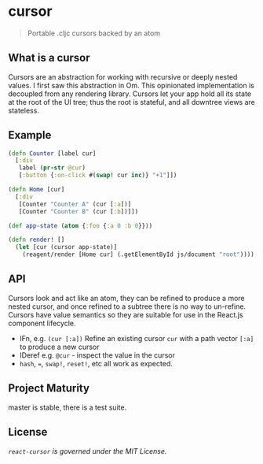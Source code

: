 cursor
===============

> Portable .cljc cursors backed by an atom

## What is a cursor

Cursors are an abstraction for working with recursive or deeply nested values. I first saw this abstraction in Om. This 
 opinionated implementation is decoupled from any rendering library. Cursors let your app hold all its state at the root 
 of the UI tree; thus the root is stateful, and all downtree views are stateless.
 
## Example
 
```clojure
(defn Counter [label cur]
  [:div
   label (pr-str @cur)
   [:button {:on-click #(swap! cur inc)} "+1"]])

(defn Home [cur]
  [:div
   [Counter "Counter A" (cur [:a])]
   [Counter "Counter B" (cur [:b])]])

(def app-state (atom {:foo {:a 0 :b 0}}))

(defn render! []
  (let [cur (cursor app-state)]
    (reagent/render [Home cur] (.getElementById js/document "root"))))
```

## API

Cursors look and act like an atom, they can be refined to produce a more nested cursor, and once refined to a subtree 
there is no way to un-refine. Cursors have value semantics so they are suitable for use in the React.js component lifecycle.

 * IFn, e.g. `(cur [:a])` Refine an existing cursor `cur` with a path vector `[:a]` to produce a new cursor
 * IDeref e.g. `@cur` - inspect the value in the cursor
 * `hash`, `=`, `swap!`, `reset!`, etc all work as expected. 

## Project Maturity

master is stable, there is a test suite.

## License

_`react-cursor` is governed under the MIT License._
